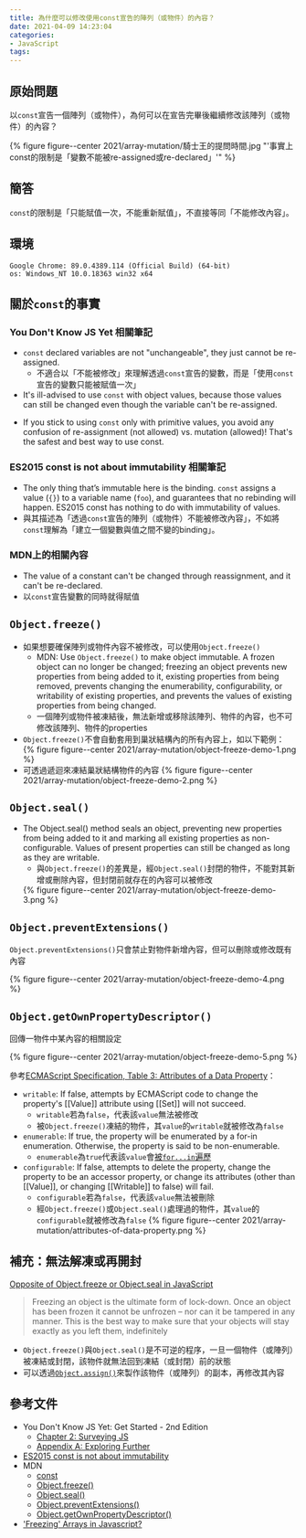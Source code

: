 ```yaml
---
title: 為什麼可以修改使用const宣告的陣列（或物件）的內容？
date: 2021-04-09 14:23:04
categories:
- JavaScript
tags:
---
```


## 原始問題
以`const`宣告一個陣列（或物件），為何可以在宣告完畢後繼續修改該陣列（或物件）的內容？

{% figure figure--center 2021/array-mutation/騎士王的提問時間.jpg "'事實上const的限制是「變數不能被re-assigned或re-declared」'" %}

## 簡答
`const`的限制是「只能賦值一次，不能重新賦值」，不直接等同「不能修改內容」。


## 環境
```
Google Chrome: 89.0.4389.114 (Official Build) (64-bit)
os: Windows_NT 10.0.18363 win32 x64
```

## 關於`const`的事實
### You Don't Know JS Yet 相關筆記
- `const` declared variables are not "unchangeable", they just cannot be re-assigned.
  - 不適合以「不能被修改」來理解透過`const`宣告的變數，而是「使用`const`宣告的變數只能被賦值一次」
  <script src="https://gist.github.com/tzynwang/bf4ef105981d115a11ae4eb761e34ac8.js"></script>
- It's ill-advised to use `const` with object values, because those values can still be changed even though the variable can't be re-assigned.
<script src="https://gist.github.com/tzynwang/b7f3ee4e1e7c8936a98bb8f7fa76b634.js"></script>
- If you stick to using `const` only with primitive values, you avoid any confusion of re-assignment (not allowed) vs. mutation (allowed)! That's the safest and best way to use const.

### ES2015 const is not about immutability 相關筆記
<script src="https://gist.github.com/tzynwang/0945c27501de984d3aaa410bf55a08ce.js"></script>

- The only thing that’s immutable here is the binding. `const` assigns a value (`{}`) to a variable name (`foo`), and guarantees that no rebinding will happen. ES2015 const has nothing to do with immutability of values.
- 與其描述為「透過`const`宣告的陣列（或物件）不能被修改內容」，不如將`const`理解為「建立一個變數與值之間不變的binding」。

### MDN上的相關內容
- The value of a constant can't be changed through reassignment, and it can't be re-declared.
- 以`const`宣告變數的同時就得賦值
  <script src="https://gist.github.com/tzynwang/b92649f9945fb3cb92275cf448adb199.js"></script>

## `Object.freeze()`
- 如果想要確保陣列或物件內容不被修改，可以使用`Object.freeze()`
  - MDN: Use `Object.freeze()` to make object immutable. A frozen object can no longer be changed; freezing an object prevents new properties from being added to it, existing properties from being removed, prevents changing the enumerability, configurability, or writability of existing properties, and prevents the values of existing properties from being changed.
  - 一個陣列或物件被凍結後，無法新增或移除該陣列、物件的內容，也不可修改該陣列、物件的properties
- `Object.freeze()`不會自動套用到巢狀結構內的所有內容上，如以下範例：
  <script src="https://gist.github.com/tzynwang/a52efc027532899027d7d0e0c9f1cfef.js"></script>
  {% figure figure--center 2021/array-mutation/object-freeze-demo-1.png %}
- 可透過遞迴來凍結巢狀結構物件的內容
  <script src="https://gist.github.com/tzynwang/e7a3cf50d030d90f05eee59257806b1e.js"></script>
  {% figure figure--center 2021/array-mutation/object-freeze-demo-2.png %}


## `Object.seal()`
- The Object.seal() method seals an object, preventing new properties from being added to it and marking all existing properties as non-configurable. Values of present properties can still be changed as long as they are writable.
  - 與`Object.freeze()`的差異是，經`Object.seal()`封閉的物件，不能對其新增或刪除內容，但封閉前就存在的內容可以被修改
  <script src="https://gist.github.com/tzynwang/1e8917a16a8450fb76fd5a6bd34201e9.js"></script>
  {% figure figure--center 2021/array-mutation/object-freeze-demo-3.png %}


## `Object.preventExtensions()`
`Object.preventExtensions()`只會禁止對物件新增內容，但可以刪除或修改既有內容
<script src="https://gist.github.com/tzynwang/034ffb5ed714a851cc2e35c5b8a148df.js"></script>
{% figure figure--center 2021/array-mutation/object-freeze-demo-4.png %}


## `Object.getOwnPropertyDescriptor()`
回傳一物件中某內容的相關設定
<script src="https://gist.github.com/tzynwang/e0618d9ef2d4fa0b153ad6d9347ae8ee.js"></script>
{% figure figure--center 2021/array-mutation/object-freeze-demo-5.png %}

參考[ECMAScript Specification, Table 3: Attributes of a Data Property](https://tc39.es/ecma262/#table-data-property-attributes)：
- `writable`: If false, attempts by ECMAScript code to change the property's [[Value]] attribute using [[Set]] will not succeed.
  - `writable`若為`false`，代表該`value`無法被修改
  - 被`Object.freeze()`凍結的物件，其`value`的`writable`就被修改為`false`
- `enumerable`: If true, the property will be enumerated by a for-in enumeration. Otherwise, the property is said to be non-enumerable.
  - `enumerable`為`true`代表該`value`會[被`for...in`遍歷](https://developer.mozilla.org/en-US/docs/Web/JavaScript/Reference/Statements/for...in)
- `configurable`: If false, attempts to delete the property, change the property to be an accessor property, or change its attributes (other than [[Value]], or changing [[Writable]] to false) will fail.
  - `configurable`若為`false`，代表該`value`無法被刪除
  - 經`Object.freeze()`或`Object.seal()`處理過的物件，其`value`的`configurable`就被修改為`false`
{% figure figure--center 2021/array-mutation/attributes-of-data-property.png %}


## 補充：無法解凍或再開封
[Opposite of Object.freeze or Object.seal in JavaScript](https://stackoverflow.com/questions/19293321/opposite-of-object-freeze-or-object-seal-in-javascript)

> Freezing an object is the ultimate form of lock-down. Once an object has been frozen it cannot be unfrozen – nor can it be tampered in any manner. This is the best way to make sure that your objects will stay exactly as you left them, indefinitely

- `Object.freeze()`與`Object.seal()`是不可逆的程序，一旦一個物件（或陣列）被凍結或封閉，該物件就無法回到凍結（或封閉）前的狀態
- 可以透過[`Object.assign()`](https://developer.mozilla.org/en-US/docs/Web/JavaScript/Reference/Global_Objects/Object/assign)來製作該物件（或陣列）的副本，再修改其內容


## 參考文件
- You Don't Know JS Yet: Get Started - 2nd Edition
  - [Chapter 2: Surveying JS](https://github.com/getify/You-Dont-Know-JS/blob/2nd-ed/get-started/ch2.md)
  - [Appendix A: Exploring Further](https://github.com/getify/You-Dont-Know-JS/blob/2nd-ed/get-started/apA.md)
- [ES2015 const is not about immutability](https://mathiasbynens.be/notes/es6-const)
- MDN
  - [const](https://developer.mozilla.org/en-US/docs/Web/JavaScript/Reference/Statements/const)
  - [Object.freeze()](https://developer.mozilla.org/en-US/docs/Web/JavaScript/Reference/Global_Objects/Object/freeze)
  - [Object.seal()](https://developer.mozilla.org/en-US/docs/Web/JavaScript/Reference/Global_Objects/Object/seal)
  - [Object.preventExtensions()](https://developer.mozilla.org/en-US/docs/Web/JavaScript/Reference/Global_Objects/Object/preventExtensions)
  - [Object.getOwnPropertyDescriptor()](https://developer.mozilla.org/en-US/docs/Web/JavaScript/Reference/Global_Objects/Object/getOwnPropertyDescriptor)
- ['Freezing' Arrays in Javascript?](https://stackoverflow.com/questions/7509894/freezing-arrays-in-javascript)